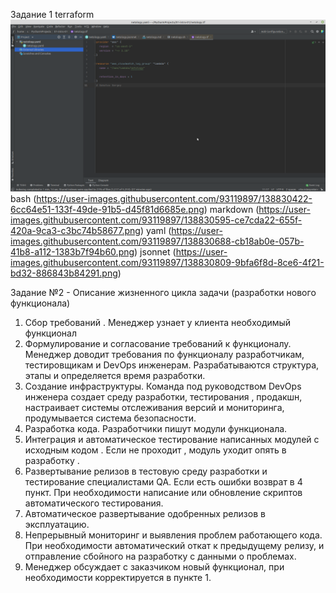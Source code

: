 Задание 1
terraform 
![Terraform](/dz01/1/01tf.png)
bash (https://user-images.githubusercontent.com/93119897/138830422-6cc64e51-133f-49de-91b5-d45f81d6685e.png)
markdown (https://user-images.githubusercontent.com/93119897/138830595-ce7cda22-655f-420a-9ca3-c3bc74b58677.png)
yaml (https://user-images.githubusercontent.com/93119897/138830688-cb18ab0e-057b-41b8-a112-1383b7f94b60.png)
jsonnet (https://user-images.githubusercontent.com/93119897/138830809-9bfa6f8d-8ce6-4f21-bd32-886843b84291.png)

Задание №2 - Описание жизненного цикла задачи (разработки нового функционала)

1. Сбор требований . Менеджер узнает у клиента необходимый функционал
2. Формулирование и согласование требований к функционалу. Менеджер доводит требования по функционалу разработчикам, тестировщикам и DevOps инженерам. Разрабатываются структура, этапы и определяется время разработки.
3.  Создание инфраструктуры. Команда под руководством  DevOps инженера создает среду разработки, тестирования , продакшн, настраивает системы отслеживания версий и мониторинга, продумывается система безопасности.
4. Разработка кода. Разработчики пишут модули функционала.
5.  Интеграция и автоматическое тестирование написанных модулей с исходным кодом  . Если не проходит , модуль уходит опять в разработку . 
6. Развертывание релизов в тестовую среду  разработки и тестирование  специалистами QA.   Если есть ошибки возврат в 4 пункт.  При необходимости написание или обновление скриптов автоматического тестирования. 
7.  Автоматическое развертывание одобренных релизов в эксплуатацию.
8. Непрерывный мониторинг и выявления проблем работающего кода.  При  необходимости автоматический  откат к предыдущему релизу, и отправление сбойного на разработку с данными о проблемах.
9. Менеджер  обсуждает с заказчиком новый функционал,  при необходимости корректируется в пункте 1.
